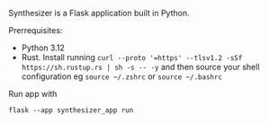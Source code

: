 Synthesizer is a Flask application built in Python.

Prerrequisites:
- Python 3.12
- Rust. Install running `curl --proto '=https' --tlsv1.2 -sSf https://sh.rustup.rs | sh -s -- -y` and then source your shell configuration eg `source ~/.zshrc` or `source ~/.bashrc`

Run app with 

```
flask --app synthesizer_app run
```